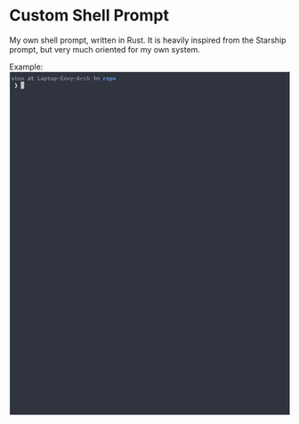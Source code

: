 # Custom Shell Prompt
My own shell prompt, written in Rust. It is heavily inspired from the Starship
prompt, but very much oriented for my own system.

Example:
![example](figs/example.gif)
